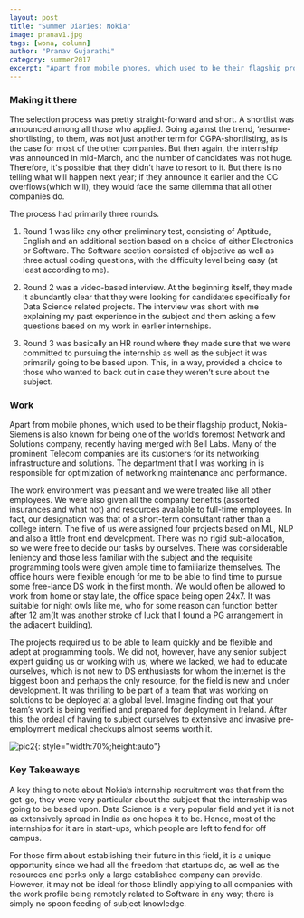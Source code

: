 ```yaml
---
layout: post
title: "Summer Diaries: Nokia"
image: pranav1.jpg
tags: [wona, column]
author: "Pranav Gujarathi"
category: summer2017 
excerpt: "Apart from mobile phones, which used to be their flagship product, Nokia-Siemens is also known for being one of the world’s foremost Network and Solutions company, recently having merged with Bell Labs. Many of the prominent Telecom companies are its customers for its networking infrastructure and solutions. The department that I was working in is responsible for optimization of networking maintenance and performance. "
---
```


### Making it there

The selection process was pretty straight-forward and short. A shortlist was announced among all those who applied. Going against the trend, ‘resume-shortlisting’, to them, was not just another term for CGPA-shortlisting, as is the case for most of the other companies. But then again, the internship was announced in mid-March, and the number of candidates was not huge. Therefore, it's possible that they didn’t have to resort to it. But there is no telling what will happen next year; if they announce it earlier and the CC overflows(which will), they would face the same dilemma that all other companies do.
 
The process had primarily three rounds.

1. Round 1 was like any other preliminary test, consisting of Aptitude, English and an additional section based on a choice of either Electronics or Software. The Software section consisted of objective as well as three actual coding questions, with the difficulty level being easy (at least according to me).

2. Round 2 was a video-based interview. At the beginning itself, they made it abundantly clear that they were looking for candidates specifically for Data Science related projects. The interview was short with me explaining my past experience in the subject and them asking a few questions based on my work in earlier internships.

3. Round 3 was basically an HR round where they made sure that we were committed to pursuing the internship as well as the subject it was primarily going to be based upon. This, in a way, provided a choice to those who wanted to back out in case they weren’t sure about the subject.
 
### Work

Apart from mobile phones, which used to be their flagship product, Nokia-Siemens is also known for being one of the world’s foremost Network and Solutions company, recently having merged with Bell Labs. Many of the prominent Telecom companies are its customers for its networking infrastructure and solutions. The department that I was working in is responsible for optimization of networking maintenance and performance. 
 
The work environment was pleasant and we were treated like all other employees. We were also given all the company benefits (assorted insurances and what not) and resources available to full-time employees. In fact, our designation was that of a short-term consultant rather than a college intern. 
The five of us were assigned four projects based on ML, NLP and also a little front end development. There was no rigid sub-allocation, so we were free to decide our tasks by ourselves. There was considerable leniency and those less familiar with the subject and the requisite programming tools were given ample time to familiarize themselves. The office hours were flexible enough for me to be able to find time to pursue some free-lance DS work in the first month. We would often be allowed to work from home or stay late, the office space being open 24x7. It was suitable for night owls like me, who for some reason can function better after 12 am(It was another stroke of luck that I found a PG arrangement in the adjacent building).
 
The projects required us to be able to learn quickly and be flexible and adept at programming tools. We did not, however, have any senior subject expert guiding us or working with us;  where we lacked, we had to educate ourselves, which is not new to DS enthusiasts for whom the internet is the biggest boon and perhaps the only resource, for the field is new and under development. It was thrilling to be part of a team that was working on solutions to be deployed at a global level. Imagine finding out that your team’s work is being verified and prepared for deployment in Ireland. After this, the ordeal of having to subject ourselves to extensive and invasive pre-employment medical checkups almost seems worth it.

![pic2](http://ketangupta.in/wona-images/posts/pranav2.jpg){: style="width:70%;height:auto"}

 
### Key Takeaways

A key thing to note about Nokia’s internship recruitment was that from the get-go, they were very particular about the subject that the internship was going to be based upon. Data Science is a very popular field and yet it is not as extensively spread in India as one hopes it to be. Hence, most of the internships for it are in start-ups, which people are left to fend for off campus.
 
For those firm about establishing their future in this field, it is a unique opportunity since we had all the freedom that startups do, as well as the resources and perks only a large established company can provide. However, it may not be ideal for those blindly applying to all companies with the work profile being remotely related to Software in any way; there is simply no spoon feeding of subject knowledge. 
